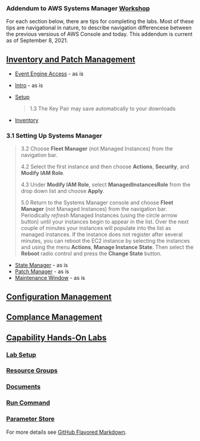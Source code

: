### Addendum to AWS Systems Manager [Workshop](https://mng.workshop.aws/ssm.html)


For each section below, there are tips for completing the labs. Most of these tips are navigational in nature, to describe navigation differencese between the previous versious of AWS Console and today. This addendum is current as of September 8, 2021.

## [Inventory and Patch Management](https://mng.workshop.aws/ssm/use-case-labs/inventory_patch_management.html) 
* [Event Engine Access](https://mng.workshop.aws/ssm/use-case-labs/inventory_patch_management/event_engine.html) - as is
* [Intro](https://mng.workshop.aws/ssm/use-case-labs/inventory_patch_management/intro.html) - as is
* [Setup](https://mng.workshop.aws/ssm/use-case-labs/inventory_patch_management/setup.html)   
   >1.3 The Key Pair may save automatically to your downloads
  
* [Inventory](https://mng.workshop.aws/ssm/use-case-labs/inventory_patch_management/inventory.html)

### 3.1 Setting Up Systems Manager
   > 3.2 Choose **Fleet Manager** (not Managed Instances) from the navigation bar.
   >
   > 4.2 Select the first instance and then choose **Actions**, **Security**, and **Modify IAM Role**.
   >
   > 4.3 Under **Modify IAM Role**, select **ManagedInstancesRole** from the drop down list and choose **Apply**.
   >
   > 5.0 Return to the Systems Manager console and choose **Fleet Manager** (not Managed Instances) from the navigation bar. Periodically *refresh* Managed Instances (using the circle arrrow button) until your instances begin to appear in the list. Over the next couple of minutes your instances will populate into the list as managed instances. If the instance does not register after several minutes, you can reboot the EC2 instance by selecting the instances and using the menu **Actions**, **Manage Instance State**. Then select the **Reboot** radio control and press the **Change State** button.

* [State Manager](https://mng.workshop.aws/ssm/use-case-labs/inventory_patch_management/statemgr.html) - as is
* [Patch Manager](https://mng.workshop.aws/ssm/use-case-labs/inventory_patch_management/patch.html) - as is
* [Maintenance Window](https://mng.workshop.aws/ssm/use-case-labs/inventory_patch_management/maintwindow.html) - as is


## [Configuration Management](https://mng.workshop.aws/ssm/use-case-labs/configmanagement.html)

## [Complance Management](https://mng.workshop.aws/ssm/use-case-labs/configurationcompliance.html)


## [Capability Hands-On Labs](https://mng.workshop.aws/ssm/capability_hands-on_labs.html)

### [Lab Setup](https://mng.workshop.aws/ssm/capability_hands-on_labs/setup.html)

### [Resource Groups](https://mng.workshop.aws/ssm/capability_hands-on_labs/resourcegroups_tags.html)

### [Documents](https://mng.workshop.aws/ssm/capability_hands-on_labs/documents.html)

### [Run Command](https://mng.workshop.aws/ssm/capability_hands-on_labs/runcommand.html)

### [Parameter Store](https://mng.workshop.aws/ssm/capability_hands-on_labs/parameterstore.html)






For more details see [GitHub Flavored Markdown](https://guides.github.com/features/mastering-markdown/).

